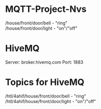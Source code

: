 # MQTT-Project-Nvs

/house/front/door/bell  - "ring"  
/house/front/door/light - "on"/"off"

# HiveMQ
Server: broker.hivemq.com 
Port: 1883

# Topics for HiveMQ
/htl/4ahif/house/front/door/bell  - "ring"  
/htl/4ahif/house/front/door/light - "on"/"off"
